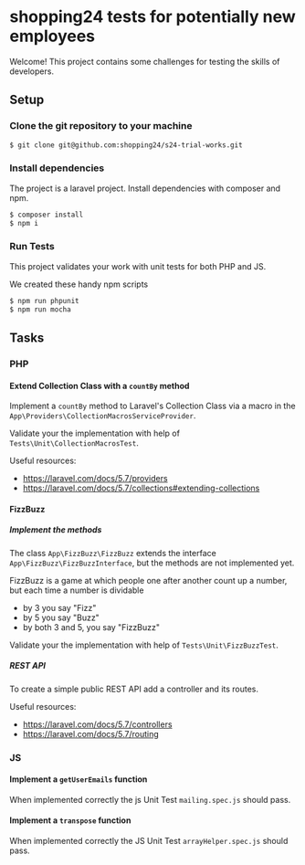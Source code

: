 # shopping24 tests for potentially new employees

Welcome! This project contains some challenges for testing the skills of developers.

## Setup

### Clone the git repository to your machine

```bash
$ git clone git@github.com:shopping24/s24-trial-works.git
```

### Install dependencies
The project is a laravel project. Install dependencies with composer and npm.

```bash
$ composer install
$ npm i
```

### Run Tests
This project validates your work with unit tests for both PHP and JS.

We created these handy npm scripts

```bash
$ npm run phpunit
$ npm run mocha
```


## Tasks

### PHP

#### Extend Collection Class with a `countBy` method
Implement a `countBy` method to Laravel's Collection Class
via a macro in the `App\Providers\CollectionMacrosServiceProvider`.

Validate your the implementation with help of `Tests\Unit\CollectionMacrosTest`.

Useful resources:
- https://laravel.com/docs/5.7/providers
- https://laravel.com/docs/5.7/collections#extending-collections


#### FizzBuzz

##### Implement the methods
The class `App\FizzBuzz\FizzBuzz` extends the interface `App\FizzBuzz\FizzBuzzInterface`,
but the methods are not implemented yet.

FizzBuzz is a game at which people one after another count up a number,
but each time a number is dividable
- by 3 you say "Fizz"
- by 5 you say "Buzz"
- by both 3 and 5, you say "FizzBuzz"

Validate your the implementation with help of `Tests\Unit\FizzBuzzTest`.

##### REST API
To create a simple public REST API add a controller and its routes.  

Useful resources:
- https://laravel.com/docs/5.7/controllers
- https://laravel.com/docs/5.7/routing


### JS

#### Implement a `getUserEmails` function
When implemented correctly the js Unit Test `mailing.spec.js` should pass.

#### Implement a `transpose` function
When implemented correctly the JS Unit Test `arrayHelper.spec.js` should pass.
